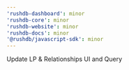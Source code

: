 ```yaml
---
'rushdb-dashboard': minor
'rushdb-core': minor
'rushdb-website': minor
'rushdb-docs': minor
'@rushdb/javascript-sdk': minor
---
```


Update LP & Relationships UI and Query

